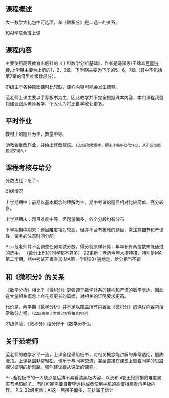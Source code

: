 ## 课程概述

大一数学大礼包中可选项，和《微积分》是二选一的关系。

和AI学院合班上课

## 课程内容

主要使用高等教育出版社的《工科数学分析基础》，作者是马知恩/王绵森[豆瓣链接](https://book.douban.com/subject/30392923/),上学期主要为上册的1，2，3章，下学期主要为下册的5，6，7章（其中不包括第7章的傅里叶级数部分）。

21级由于各种原因课时比较缺，课程内容可能会发生调整。

范老师上课主要以手写板书为主，因此教学并不完全根据课本内容，本门课程我强烈建议跟从老师教学，个人认为将比自学收获更多。

## 平时作业

教材上的题目为主，数量中等。

助教会批改作业，并给出修改建议。`(22级助教很水，期末才集中批改作业，从不反馈而且提交混乱)`

## 课程考核与给分

分数占比：忘了~

21级情况

上学期期中：前期以基本概念的理解为主，期中考试的题目相对比较简单，高分较多。

上学期期末：题目难度中等，但题量偏多，各个分段均有分布

下学期期中期末：题目难度相对较高，但并不会有极难的题目，需注意细节和严谨性，请务必注意时间分配。

P.s.:范老师并不会调整任何考试分数，得分将原样计算，年年都有两位数未能通过的选手。
（数分上80的同学都不算多）
22更新：老范今年大捞特捞，特别是MA第二学期，期中考试开根乘10.MA第一学期90+遍地走，给分相当不错

## 和《微积分》的关系

《数学分析》相比于《微积分》更强调于数学体系的建构和严谨的数学表达。因此在大量相关概念上会花费更长的篇幅，对相关的证明要求更高。

代价是，两学期《数学分析》并不足以覆盖所有内容且《微积分》的课程内容包括常微分方程。`（22级去掉了常微分方程相关内容）`

21级体验，《微积分》给分好于《数学分析》。

## 关于范老师
范老师的教学水平一流，上课全程采用板书，对相关概念能讲解的非常透彻，醍醐灌顶。上课氛围非常轻松，也乐于与同学交流，甚至直接在课堂上顺着同学的思路探讨证明的新思路。强烈建议跟从课堂的课程。

P.s.全程板书的一大缺点是后排不易看清黑板内容，以及和ai卷王抢前排的难度属实有点超纲了....有时可能需要自带望远镜或者使用手机的高倍相机看清黑板内容。
P.S. 22级更新：AI这一届摆子偏多，前排属于信计
